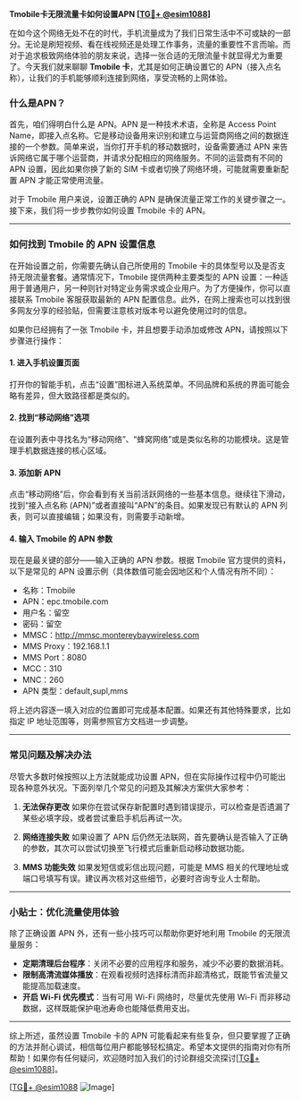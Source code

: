 **Tmobile卡无限流量卡如何设置APN [[TG💪+ @esim1088](https://t.me/s/esim1088)]**

在如今这个网络无处不在的时代，手机流量成为了我们日常生活中不可或缺的一部分。无论是刷短视频、看在线视频还是处理工作事务，流量的重要性不言而喻。而对于追求极致网络体验的朋友来说，选择一张合适的无限流量卡就显得尤为重要了。今天我们就来聊聊 **Tmobile 卡**，尤其是如何正确设置它的 APN（接入点名称），让我们的手机能够顺利连接到网络，享受流畅的上网体验。

### 什么是APN？

首先，咱们得明白什么是 APN。APN 是一种技术术语，全称是 Access Point Name，即接入点名称。它是移动设备用来识别和建立与运营商网络之间的数据连接的一个参数。简单来说，当你打开手机的移动数据时，设备需要通过 APN 来告诉网络它属于哪个运营商，并请求分配相应的网络服务。不同的运营商有不同的 APN 设置，因此如果你换了新的 SIM 卡或者切换了网络环境，可能就需要重新配置 APN 才能正常使用流量。

对于 Tmobile 用户来说，设置正确的 APN 是确保流量正常工作的关键步骤之一。接下来，我们将一步步教你如何设置 Tmobile 卡的 APN。

---

### 如何找到 Tmobile 的 APN 设置信息

在开始设置之前，你需要先确认自己所使用的 Tmobile 卡的具体型号以及是否支持无限流量套餐。通常情况下，Tmobile 提供两种主要类型的 APN 设置：一种适用于普通用户，另一种则针对特定业务需求或企业用户。为了方便操作，你可以直接联系 Tmobile 客服获取最新的 APN 配置信息。此外，在网上搜索也可以找到很多网友分享的经验贴，但需要注意核对版本号以避免使用过时的信息。

如果你已经拥有了一张 Tmobile 卡，并且想要手动添加或修改 APN，请按照以下步骤进行操作：

#### 1. 进入手机设置页面
打开你的智能手机，点击“设置”图标进入系统菜单。不同品牌和系统的界面可能会略有差异，但大致路径都是类似的。

#### 2. 找到“移动网络”选项
在设置列表中寻找名为“移动网络”、“蜂窝网络”或是类似名称的功能模块。这是管理手机数据连接的核心区域。

#### 3. 添加新 APN
点击“移动网络”后，你会看到有关当前活跃网络的一些基本信息。继续往下滑动，找到“接入点名称 (APN)”或者直接叫“APN”的条目。如果发现已有默认的 APN 列表，则可以直接编辑；如果没有，则需要手动新增。

#### 4. 输入 Tmobile 的 APN 参数
现在是最关键的部分——输入正确的 APN 参数。根据 Tmobile 官方提供的资料，以下是常见的 APN 设置示例（具体数值可能会因地区和个人情况有所不同）：

- 名称：Tmobile
- APN：epc.tmobile.com
- 用户名：留空
- 密码：留空
- MMSC：http://mmsc.montereybaywireless.com
- MMS Proxy：192.168.1.1
- MMS Port：8080
- MCC：310
- MNC：260
- APN 类型：default,supl,mms

将上述内容逐一填入对应的位置即可完成基本配置。如果还有其他特殊要求，比如指定 IP 地址范围等，则需参照官方文档进一步调整。

---

### 常见问题及解决办法

尽管大多数时候按照以上方法就能成功设置 APN，但在实际操作过程中仍可能出现各种意外状况。下面列举几个常见的问题及其解决方案供大家参考：

1. **无法保存更改**
   如果你在尝试保存新配置时遇到错误提示，可以检查是否遗漏了某些必填字段，或者尝试重启手机后再试一次。

2. **网络连接失败**
   如果设置了 APN 后仍然无法联网，首先要确认是否输入了正确的参数，其次可以尝试切换至飞行模式后重新启动移动数据功能。

3. **MMS 功能失效**
   如果发短信或彩信出现问题，可能是 MMS 相关的代理地址或端口号填写有误。建议再次核对这些细节，必要时咨询专业人士帮助。

---

### 小贴士：优化流量使用体验

除了正确设置 APN 外，还有一些小技巧可以帮助你更好地利用 Tmobile 的无限流量服务：

- **定期清理后台程序**：关闭不必要的应用程序和服务，减少不必要的数据消耗。
- **限制高清流媒体播放**：在观看视频时选择标清而非超清格式，既能节省流量又能提高加载速度。
- **开启 Wi-Fi 优先模式**：当有可用 Wi-Fi 网络时，尽量优先使用 Wi-Fi 而非移动数据，这样既能保护电池寿命也能降低费用支出。

---

综上所述，虽然设置 Tmobile 卡的 APN 可能看起来有些复杂，但只要掌握了正确的方法并耐心调试，相信每位用户都能够轻松搞定。希望本文提供的指南对你有所帮助！如果你有任何疑问，欢迎随时加入我们的讨论群组交流探讨[[TG💪+ @esim1088](https://t.me/s/esim1088)]。

[[TG💪+ @esim1088](https://t.me/s/esim1088) ![Image](https://i.postimg.cc/4NQfJmqS/Snipaste-2025-05-13-00-14-12.png)]